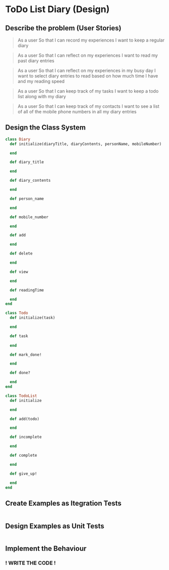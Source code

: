 # ToDo List Diary (Design)

## Describe the problem (User Stories)

> As a user
> So that I can record my experiences
> I want to keep a regular diary

> As a user
> So that I can reflect on my experiences
> I want to read my past diary entries

> As a user
> So that I can reflect on my experiences in my busy day
> I want to select diary entries to read based on how much time I have and my reading speed

> As a user
> So that I can keep track of my tasks
> I want to keep a todo list along with my diary

> As a user
> So that I can keep track of my contacts
> I want to see a list of all of the mobile phone numbers in all my diary entries

## Design the Class System

```ruby
class Diary
  def initialize(diaryTitle, diaryContents, personName, mobileNumber)

  end

  def diary_title

  end

  def diary_contents

  end

  def person_name

  end

  def mobile_number

  end

  def add

  end

  def delete

  end

  def view

  end

  def readingTime

  end
end
```

```ruby
class Todo
  def initialize(task)

  end

  def task
    
  end

  def mark_done!

  end

  def done?

  end
end
```

```ruby
class TodoList
  def initialize

  end

  def add(todo)

  end

  def incomplete

  end

  def complete

  end

  def give_up!

  end
end
```

## Create Examples as Itegration Tests

```ruby

```

## Design Examples as Unit Tests

```ruby

```

## Implement the Behaviour

###  ! WRITE THE CODE !